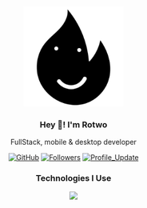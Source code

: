<div align="center">
 <img width="200" src="https://github.com/Rotwo/.github/blob/main/profile/logo.png" />
 
 <h3>Hey 👋! I'm Rotwo</h3>
 <p>FullStack, mobile & desktop developer</p>
 
 <div>
  <a href="https://github.com/rotwo" target="_blank"><img alt="GitHub" src="https://img.shields.io/badge/-@Rotwo-181717?style=flat-square&logo=GitHub&logoColor=white"></a>
  <a href="https://github.com/rotwo?tab=followers"><img alt="Followers" src="https://img.shields.io/github/followers/Rotwo?color=4C1&logo=github"></a>
  <a href="https://github.com/rotwo/rotwo" target="_blank"><img alt="Profile_Update" src="https://img.shields.io/github/last-commit/Rotwo/Rotwo?label=Profile%20update&style=fflat-square"></a>
 </div>
 
 <div>
   <h3>Technologies I Use</h3>
    <a href="https://skillicons.dev">
     <img src="https://skillicons.dev/icons?i=html,css,js,ts,nodejs,express,mongodb,react,linux,figma,git,github" />
    </a>
 </div>

</div>

